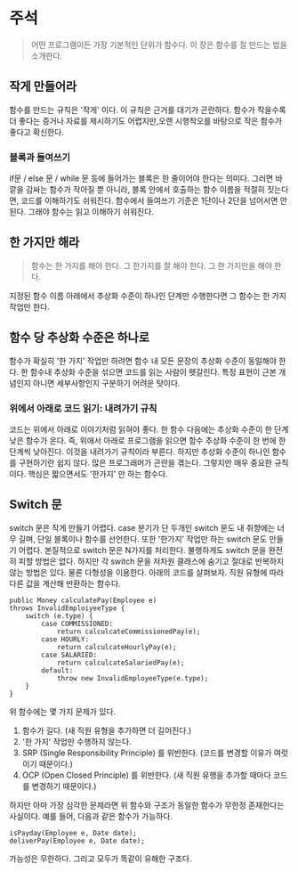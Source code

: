 # 주석

> 어떤 프로그램이든 가장 기본적인 단위가 함수다. 이 장은 함수를 잘 만드는 법을 소개한다.

## 작게 만들어라

함수를 만드는 규칙은 '작게' 이다. 이 규칙은 근거를 대기가 곤란하다. 함수가 작을수록 더 좋다는 증거나 자료를 제시하기도 어렵지만,오랜 시행착오를 바탕으로 작은 함수가 좋다고 확신한다.

### 블록과 들여쓰기

if문 / else 문 / while 문 등에 들어가는 블록은 한 줄이어야 한다는 의미다. 그러면 바깥을 감싸는 함수가 작아질 뿐 아니라, 블록 안에서 호출하는 함수 이름을 적절히 짓는다면, 코드를 이해하기도
쉬워진다. 함수에서 들여쓰기 기준은 1단이나 2단을 넘어서면 안 된다. 그래야 함수는 읽고 이해하기 쉬워진다.

## 한 가지만 해라

> 함수는 한 가지를 해야 한다. 그 한가지를 잘 해야 한다. 그 한 가지만을 해야 한다.

지정된 함수 이름 아래에서 추상화 수준이 하나인 단계만 수행한다면 그 함수는 한 가지 작업만 한다.

## 함수 당 추상화 수준은 하나로

함수가 확실히 '한 가지' 작업만 하려면 함수 내 모든 문장의 추상화 수준이 동일해야 한다. 한 함수내 추상화 수준을 섞으면 코드를 읽는 사람이 헷갈린다. 특정 표현이 근본 개념인지 아니면 세부사항인지 구분하기
어려운 탓이다.

### 위에서 아래로 코드 읽기: 내려가기 규칙

코드는 위에서 아래로 이야기처럼 읽혀야 좋다. 한 함수 다음에는 추상화 수준이 한 단계 낮은 함수가 온다. 즉, 위애서 아래로 프로그램을 읽으면 함수 추상화 수준이 한 번에 한 단계씩 낮아진다. 이것을 내려가기
규칙이라 부른다. 하지만 추상화 수준이 하나인 함수를 구현하기란 쉽지 않다. 많은 프로그래머가 곤란을 겪는다. 그렇지만 매우 중요한 규칙이다. 핵심은 짧으면서도 '한가지' 만 하는 함수다.

## Switch 문

switch 문은 작게 만들기 어렵다. case 분기가 단 두개인 switch 문도 내 취향에는 너무 길며, 단일 블록이나 함수를 선언한다. 또한 '한가지' 작업만 하는 switch 문도 만들기 어렵다. 본질적으로
switch 문은 N가지를 처리한다. 불행하게도 switch 문을 완전히 피할 방법은 없다. 하지만 각 switch 문을 저차원 클래스에 숨기고 절대로 반복하지 않는 방법은 있다. 물론 다형성을 이용한다. 아래의
코드를 살펴보자. 직원 유형에 따라 다른 값을 계산해 반환하는 함수다.

```
public Money calculatePay(Employee e)
throws InvalidEmploiyeeType {
    switch (e.type) {
        case COMMISSIONED:
            return calculcateCommissionedPay(e);
        case HOURLY:
            return calculcateHourlyPay(e);
        case SALARIED:
            return calculcateSalariedPay(e);
        default:
            throw new InvalidEmployeeType(e.type);
    }
}
```

위 함수에는 몇 가지 문제가 있다.

1. 함수가 길다. (새 직원 유형을 추가하면 더 길어진다.)
2. '한 가지' 작업만 수행하지 않는다.
3. SRP (Single Responsibility Principle) 를 위반한다. (코드를 변경할 이유가 여럿이기 때문이다.)
4. OCP (Open Closed Principle) 를 위반한다. (새 직원 유행을 추가할 때마다 코드를 변경하기 때문이다.)

하지만 아마 가장 심각한 문제라면 위 함수와 구조가 동일한 함수가 무한정 존재한다는 사실이다. 예를 들어, 다음과 같은 함수가 가능하다.

```
isPayday(Employee e, Date date);
deliverPay(Employee e, Date date);
```

가능성은 무한하다. 그리고 모두가 똑같이 유해한 구조다.